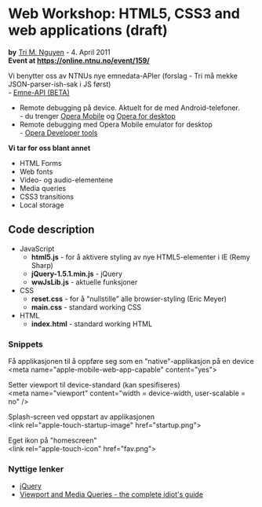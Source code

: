 <h1>Web Workshop: HTML5, CSS3 and web applications (draft)</h1>
<p><strong>by</strong> <a href="mailto:trimn@myopera.com">Tri M. Nguyen</a> - 4. April 2011<br>
<strong>Event at <a href="https://online.ntnu.no/event/159/">https://online.ntnu.no/event/159/</a></strong></p>

<p>Vi benytter oss av NTNUs nye emnedata-APIer (forslag - Tri må mekke JSON-parser-ish-sak i JS først)<br>
	- <a href="http://www.ime.ntnu.no/api/emne/">Emne-API (BETA)</a></p>
<ul>
	<li>Remote debugging på device. Aktuelt for de med Android-telefoner.<br>
		- du trenger <a href="https://market.android.com/details?id=com.opera.browser&amp;feature=search_result">Opera Mobile</a> og <a href="http://www.opera.com/browser/">Opera for desktop</a></li>
	<li>Remote debugging med Opera Mobile emulator for desktop<br>
		- <a href="http://www.opera.com/developer/tools/">Opera Developer tools</a></li>
</ul>
<strong>Vi tar for oss blant annet</strong>
<ul>
	<li>HTML Forms</li>
	<li>Web fonts</li>
	<li>Video- og audio-elementene</li>
	<li>Media queries</li>
	<li>CSS3 transitions</li>
	<li>Local storage</li>
</ul>


<h2>Code description</h2>
<ul>
	<li>
		JavaScript
		<ul>
			<li>
				<strong>html5.js</strong> - for å aktivere styling av nye HTML5-elementer i IE (Remy Sharp)
			</li>
			<li>
				<strong>jQuery-1.5.1.min.js</strong> - jQuery
			</li>
			<li>
				<strong>wwJsLib.js</strong> - aktuelle funksjoner
			</li>
		</ul>
	</li>
	<li>
		CSS
		<ul>
			<li><strong>reset.css</strong> - for å "nullstille" alle browser-styling (Eric Meyer)</li>
			<li><strong>main.css</strong> - standard working CSS</li>
		</ul>
	</li>
	<li>
		HTML
		<ul>
			<li><strong>index.html</strong> - standard working HTML</li>
		</ul>
	</li>
	
</ul>

<h3>Snippets</h3>

<p>Få applikasjonen til å oppføre seg som en "native"-applikasjon på en device<br>
&lt;meta name=&quot;apple-mobile-web-app-capable&quot; content=&quot;yes&quot;&gt;</p>

<p>Setter viewport til device-standard (kan spesifiseres)<br>
&lt;meta name=&quot;viewport&quot; content=&quot;width = device-width, user-scalable = no&quot; /&gt;</p>

<p>Splash-screen ved oppstart av applikasjonen<br>
&lt;link rel=&quot;apple-touch-startup-image&quot; href=&quot;startup.png&quot;&gt;</p>

<p>Eget ikon på "homescreen"<br>
&lt;link rel=&quot;apple-touch-icon&quot; href=&quot;fav.png&quot;&gt;</p>

<h3>Nyttige lenker</h3>
<ul>
	<li><a href="http://jquery.com/">jQuery</a></li>
	<li><a href="https://docs.google.com/present/view?id=dkx3qtm_22dxsrgcf4">Viewport and Media Queries - the complete idiot's guide</a></li>
</ul>
